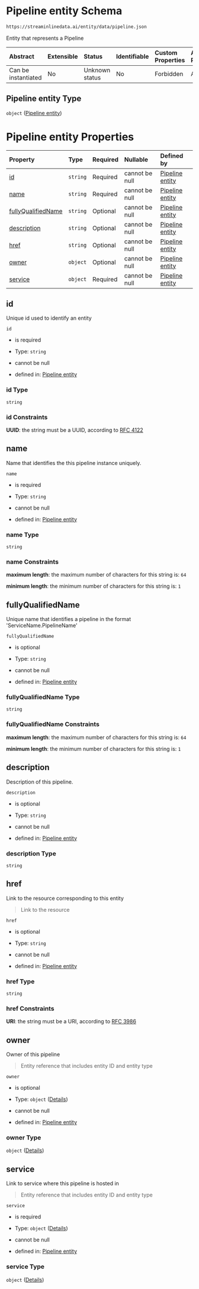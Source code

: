 # Pipeline entity Schema

```txt
https://streaminlinedata.ai/entity/data/pipeline.json
```

Entity that represents a Pipeline

| Abstract            | Extensible | Status         | Identifiable | Custom Properties | Additional Properties | Access Restrictions | Defined In                                                                      |
| :------------------ | :--------- | :------------- | :----------- | :---------------- | :-------------------- | :------------------ | :------------------------------------------------------------------------------ |
| Can be instantiated | No         | Unknown status | No           | Forbidden         | Allowed               | none                | [pipeline.json](../out/schema/entity/data/pipeline.json "open original schema") |

## Pipeline entity Type

`object` ([Pipeline entity](pipeline.md))

# Pipeline entity Properties

| Property                                  | Type     | Required | Nullable       | Defined by                                                                                                                                          |
| :---------------------------------------- | :------- | :------- | :------------- | :-------------------------------------------------------------------------------------------------------------------------------------------------- |
| [id](#id)                                 | `string` | Required | cannot be null | [Pipeline entity](common-definitions-uuid.md "https://streaminlinedata.ai/entity/data/pipeline.json#/properties/id")                                |
| [name](#name)                             | `string` | Required | cannot be null | [Pipeline entity](pipeline-properties-name.md "https://streaminlinedata.ai/entity/data/pipeline.json#/properties/name")                             |
| [fullyQualifiedName](#fullyqualifiedname) | `string` | Optional | cannot be null | [Pipeline entity](pipeline-properties-fullyqualifiedname.md "https://streaminlinedata.ai/entity/data/pipeline.json#/properties/fullyQualifiedName") |
| [description](#description)               | `string` | Optional | cannot be null | [Pipeline entity](pipeline-properties-description.md "https://streaminlinedata.ai/entity/data/pipeline.json#/properties/description")               |
| [href](#href)                             | `string` | Optional | cannot be null | [Pipeline entity](common-definitions-href.md "https://streaminlinedata.ai/entity/data/pipeline.json#/properties/href")                              |
| [owner](#owner)                           | `object` | Optional | cannot be null | [Pipeline entity](common-definitions-entityreference.md "https://streaminlinedata.ai/entity/data/pipeline.json#/properties/owner")                  |
| [service](#service)                       | `object` | Required | cannot be null | [Pipeline entity](common-definitions-entityreference.md "https://streaminlinedata.ai/entity/data/pipeline.json#/properties/service")                |

## id

Unique id used to identify an entity

`id`

*   is required

*   Type: `string`

*   cannot be null

*   defined in: [Pipeline entity](common-definitions-uuid.md "https://streaminlinedata.ai/entity/data/pipeline.json#/properties/id")

### id Type

`string`

### id Constraints

**UUID**: the string must be a UUID, according to [RFC 4122](https://tools.ietf.org/html/rfc4122 "check the specification")

## name

Name that identifies the this pipeline instance uniquely.

`name`

*   is required

*   Type: `string`

*   cannot be null

*   defined in: [Pipeline entity](pipeline-properties-name.md "https://streaminlinedata.ai/entity/data/pipeline.json#/properties/name")

### name Type

`string`

### name Constraints

**maximum length**: the maximum number of characters for this string is: `64`

**minimum length**: the minimum number of characters for this string is: `1`

## fullyQualifiedName

Unique name that identifies a pipeline in the format 'ServiceName.PipelineName'

`fullyQualifiedName`

*   is optional

*   Type: `string`

*   cannot be null

*   defined in: [Pipeline entity](pipeline-properties-fullyqualifiedname.md "https://streaminlinedata.ai/entity/data/pipeline.json#/properties/fullyQualifiedName")

### fullyQualifiedName Type

`string`

### fullyQualifiedName Constraints

**maximum length**: the maximum number of characters for this string is: `64`

**minimum length**: the minimum number of characters for this string is: `1`

## description

Description of this pipeline.

`description`

*   is optional

*   Type: `string`

*   cannot be null

*   defined in: [Pipeline entity](pipeline-properties-description.md "https://streaminlinedata.ai/entity/data/pipeline.json#/properties/description")

### description Type

`string`

## href

Link to the resource corresponding to this entity

> Link to the resource

`href`

*   is optional

*   Type: `string`

*   cannot be null

*   defined in: [Pipeline entity](common-definitions-href.md "https://streaminlinedata.ai/entity/data/pipeline.json#/properties/href")

### href Type

`string`

### href Constraints

**URI**: the string must be a URI, according to [RFC 3986](https://tools.ietf.org/html/rfc3986 "check the specification")

## owner

Owner of this pipeline

> Entity reference that includes entity ID and entity type

`owner`

*   is optional

*   Type: `object` ([Details](common-definitions-entityreference.md))

*   cannot be null

*   defined in: [Pipeline entity](common-definitions-entityreference.md "https://streaminlinedata.ai/entity/data/pipeline.json#/properties/owner")

### owner Type

`object` ([Details](common-definitions-entityreference.md))

## service

Link to service where this pipeline is hosted in

> Entity reference that includes entity ID and entity type

`service`

*   is required

*   Type: `object` ([Details](common-definitions-entityreference.md))

*   cannot be null

*   defined in: [Pipeline entity](common-definitions-entityreference.md "https://streaminlinedata.ai/entity/data/pipeline.json#/properties/service")

### service Type

`object` ([Details](common-definitions-entityreference.md))
